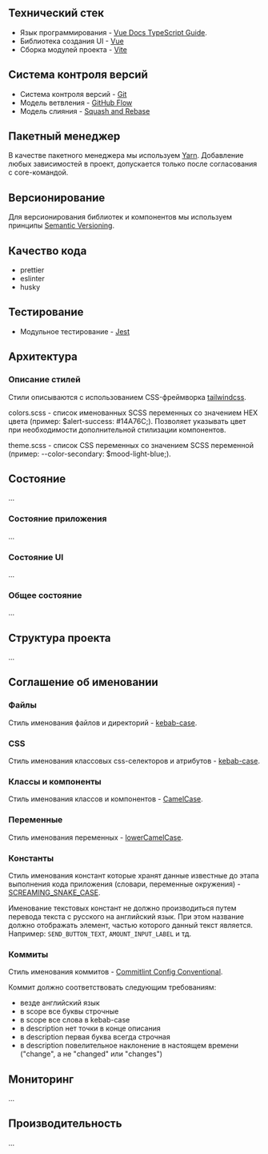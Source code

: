 ## Технический стек

- Язык программирования - [Vue Docs TypeScript Guide](https://vuejs.org/guide/typescript/overview.html#project-setup).
- Библиотека создания UI - [Vue](https://v3.vuejs.org)
- Сборка модулей проекта - [Vite](https://vitejs.dev)

## Система контроля версий

- Cистема контроля версий - [Git](https://git-scm.com/)
- Модель ветвления - [GitHub Flow](https://guides.github.com/introduction/flow/)
- Модель слияния - [Squash and Rebase](https://blog.carbonfive.com/always-squash-and-rebase-your-git-commits/)

## Пакетный менеджер

В качестве пакетного менеджера мы используем [Yarn](https://yarnpkg.com/). Добавление любых зависимостей в проект, допускается только после согласования с core-командой.

## Версионирование

Для версионирования библиотек и компонентов мы используем принципы [Semantic Versioning](https://semver.org/).

## Качество кода

- prettier
- eslinter
- husky

## Тестирование

- Модульное тестирование - [Jest](https://jestjs.io/)

## Архитектура

### Описание стилей

Стили описываются с использованием CSS-фреймворка [tailwindcss](https://tailwindcss.ru/).

colors.scss - список именованных SCSS переменных со значением HEX цвета (пример: $alert-success: #14A76C;). Позволяет указывать цвет при необходимости дополнительной стилизации компонентов.

theme.scss - список CSS переменных со значением SCSS переменной (пример: --color-secondary: $mood-light-blue;).

## Состояние

...

### Состояние приложения

...

### Состояние UI

...

### Общее состояние

...

## Структура проекта

...

## Соглашение об именовании

### Файлы

Стиль именования файлов и директорий - [kebab-case](https://ru.wikipedia.org/wiki/Snake_case).

### CSS

Стиль именования классовых css-селекторов и атрибутов - [kebab-case](https://ru.wikipedia.org/wiki/Snake_case).

### Классы и компоненты

Стиль именования классов и компонентов - [CamelCase](https://ru.wikipedia.org/wiki/CamelCase).

### Переменные

Стиль именования переменных - [lowerCamelCase](https://ru.wikipedia.org/wiki/CamelCase).

### Константы

Стиль именования констант которые хранят данные известные до этапа выполнения кода приложения (словари, переменные окружения) - [SCREAMING_SNAKE_CASE](https://ru.wikipedia.org/wiki/Snake_case).

Именование текстовых констант не должно производиться путем перевода текста с русского на английский язык. При этом название должно отображать элемент, частью которого данный текст является. Например: `SEND_BUTTON_TEXT`, `AMOUNT_INPUT_LABEL` и тд.

### Коммиты

Стиль именования коммитов - [Commitlint Config Conventional](https://github.com/conventional-changelog/commitlint/tree/master/@commitlint/config-conventional).

Коммит должно соответствовать следующим требованиям:

- везде английский язык
- в scope все буквы строчные
- в scope все слова в kebab-case
- в description нет точки в конце описания
- в description первая буква всегда строчная
- в description повелительное наклонение в настоящем времени ("change", а не "changed" или "changes")

## Мониторинг

...

## Производительность

...
